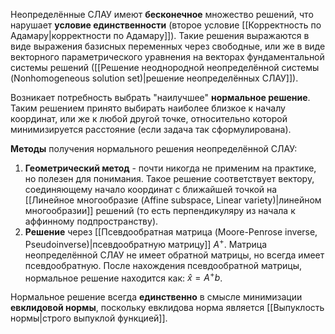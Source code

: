 Неопределённые СЛАУ имеют **бесконечное** множество решений, что нарушает **условие единственности** (второе условие [[Корректность по Адамару|корректности по Адамару]]). Такие решения выражаются в виде выражения базисных переменных через свободные, или же в виде векторного параметрического уравнения на векторах фундаментальной системы решений ([[Решение неоднородной неопределённой системы (Nonhomogeneous solution set)|решение неопределённых СЛАУ]]).

Возникает потребность выбрать "наилучшее" **нормальное решение**. Таким решением принято выбирать наиболее близкое к началу координат, или же к любой другой точке, относительно которой минимизируется расстояние (если задача так сформулирована).

**Методы** получения нормального решения неопределённой СЛАУ:
1) **Геометрический метод** - почти никогда не применим на практике, но полезен для понимания. Такое решение соответствует вектору, соединяющему начало координат с ближайшей точкой на [[Линейное многообразие (Affine subspace, Linear variety)|линейном многообразии]] решений (то есть перпендикуляру из начала к аффинному подпространству).
2) **Решение** через [[Псевдообратная матрица (Moore-Penrose inverse, Pseudoinverse)|псевдообратную матрицу]] $A^+$. Матрица неопределённой СЛАУ не имеет обратной матрицы, но всегда имеет псевдообратную. После нахождения псевдообратной матрицы, нормальное решение находится как: $\hat{x}=A^+b$.

Нормальное решение всегда **единственно** в смысле минимизации **евклидовой нормы**, поскольку евклидова норма является [[Выпуклость нормы|строго выпуклой функцией]].